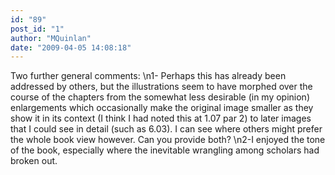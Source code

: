 ```yaml
---
id: "89"
post_id: "1"
author: "MQuinlan"
date: "2009-04-05 14:08:18"
---
```

Two further general comments:\n1- Perhaps this has already been addressed by others, but the illustrations seem to have morphed over the course of the chapters from the somewhat less desirable (in my opinion) enlargements which occasionally make the original image smaller as they show it in its context (I think I had noted this at 1.07 par 2) to later images that I could see in detail (such as 6.03). I can see where others might prefer the whole book view however. Can you provide both?\n2-I enjoyed the tone of the book, especially where the inevitable wrangling among scholars had broken out.
